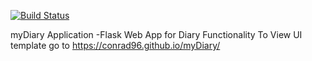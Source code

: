 [![Build Status](https://travis-ci.org/conrad96/myDiary.svg?branch=master)](https://travis-ci.org/conrad96/myDiary)

myDiary Application
-Flask Web App for Diary Functionality
To View UI template go to  https://conrad96.github.io/myDiary/
